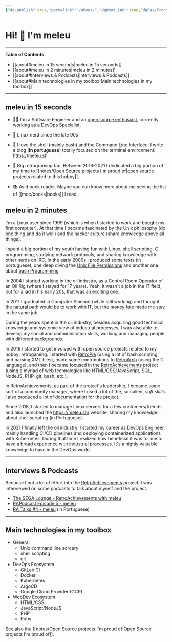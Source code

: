 ```yaml
---
{"dg-publish":true,"permalink":"/about/","dgHomeLink":true,"dgPassFrontmatter":false,"dgShowBacklinks":true,"dgShowLocalGraph":false}
---
```



# Hi! 👋 I'm meleu

---

**Table of Contents**:

- [[about#meleu in 15 seconds|meleu in 15 seconds]]
- [[about#meleu in 2 minutes|meleu in 2 minutes]]
- [[about#Interviews & Podcasts|Interviews & Podcasts]]
- [[about#Main technologies in my toolbox|Main technologies in my toolbox]]

---

## meleu in 15 seconds

- 👨‍💻 I'm a Software Engineer and an [open source enthusiast](https://github.com/meleu), currently working as a [DevOps Specialist](https://www.linkedin.com/in/meleu/).

- 🐧 Linux nerd since the late 90s

- 🐚 I love the shell (mainly bash) and the Command Line Interface. I write a blog (**in portuguese**) totally focused on the terminal environment: <https://meleu.sh>

- ️👾 Big retrograming fan. Between 2016-2021 I dedicated a big portion of my time to [[notes/Open Source projects I'm proud of|open source projects related to this hobby]].

- 📚 Avid book reader. Maybe you can know more about me seeing the list of [[moc/books|books]] I read.


## meleu in 2 minutes

I'm a Linux user since 1999 (which is when I started to work and bought my first computer). At that time I became fascinated by the Unix philosophy (do one thing and do it well) and the hacker culture (share knowledge above all things).

I spent a big portion of my youth having fun with Linux, shell scripting, C programming, studying network protocols, and sharing knowledge with other nerds on IRC. In the early 2000s I produced some texts (in portuguese), one deep diving the [Unix File Permissions](http://meleu.github.io/txts/permissoes.txt) and another one about [bash Programming](https://meleu.gitbooks.io/bashscripting/content/)

In 2004 I started working in the oil industry, as a Control Room Operator of an Oil Rig (where I stayed for 17 years). Yeah, it wasn't a job in the IT field, but for a lad in his early 20s, that was an exciting one.

In 2011 I graduated in Computer Science (while still working) and thought the natural path would be to work with IT, but the ~~money~~ fate made me stay in the same job.

During the years spent in the oil industry, besides acquiring good technical knowledge and systemic view of industrial processes, I was also able to develop my social and communication skills, working and managing people with different backgrounds.

In 2016 I started to get involved with open source projects related to my hobby: retrogaming. I started with [RetroPie](https://retropie.org.uk/) (using a lot of bash scripting, and parsing XML files), made some contributions to [RetroArch](https://github.com/libretro/RetroArch) (using the C language), and then I became focused in the [RetroAchievements](https://github.com/RetroAchievements) project (using a myriad of web technologies like HTML/CSS/JavaScript, SQL, NodeJS, PHP, git, bash, etc.).

In RetroAchievements, as part of the project's leadership, I became some sort of a community manager, where I used a lot of the, so called, *soft skills*. I also produced a lot of [documentation](https://docs.retroachievements.org/) for the project.

Since 2018, I started to manage Linux servers for a few customers/friends and also launched the <https://meleu.sh/> website, sharing my knowledge about shell scripting (in Portuguese).

In 2021 I finally left the oil industry. I started my career as DevOps Engineer, mainly handling CI/CD pipelines and deploying containerized applications with Kubernetes. During that time I realized how beneficial it was for me to have a broad experience with industrial processes. It's a highly valuable knowledge to have in the DevOps world.

---

## Interviews & Podcasts

Because I put a lot of effort into the [RetroAchievements](https://retroachievements.org) project, I was interviewed on some podcasts to talk about myself and the project.

- [The SEGA Lounge - RetroAchievements with meleu](https://www.thesegalounge.com/133-retroachievements/)
- [RAPodcast Episode 5 - meleu](https://youtu.be/49vgbPt9MWA)
- [RA Talks #4 - meleu](https://youtu.be/XtXbugukhAU) (in Portuguese)

---

## Main technologies in my toolbox

- General
    - Unix command line sorcery
    - shell scripting
    - git
- DevOps Ecosystem
    - GitLab CI
    - Docker
    - Kubernetes
    - ArgoCD
    - Google Cloud Provider (GCP)
- WebDev Ecosystem
    - HTML/CSS
    - JavaScript/NodeJS
    - PHP
    - Ruby

See also the [[notes/Open Source projects I'm proud of|Open Source projects I'm proud of]].

